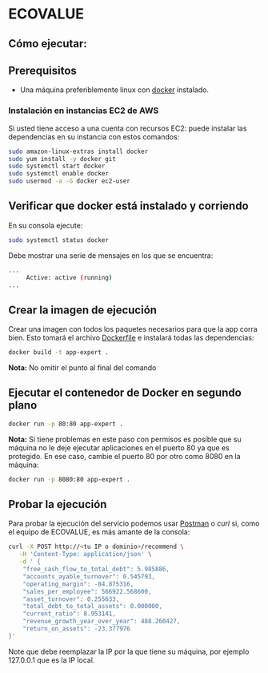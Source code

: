# ECOVALUE

## Cómo ejecutar:

## Prerequisitos
- Una máquina preferiblemente linux con [docker](https://docs.docker.com/get-docker/) instalado.

###  Instalación en instancias EC2 de AWS
Si usted tiene acceso a una cuenta con recursos EC2: puede instalar las dependencias en su instancia con estos comandos:

~~~bash
sudo amazon-linux-extras install docker
sudo yum install -y docker git
sudo systemctl start docker
sudo systemctl enable docker
sudo usermod -a -G docker ec2-user
~~~


## Verificar que docker está instalado y corriendo

En su consola ejecute:
~~~bash
sudo systemctl status docker
~~~
Debe mostrar una serie de mensajes en los que se encuentra:

~~~bash
...
     Active: active (running)
...
~~~

## Crear la imagen de ejecución
Crear una imagen con todos los paquetes necesarios para que la app corra bien. Esto tomará el archivo [Dockerfile](https://github.com/fsosap/expert-system/blob/main/Dockerfile) e instalará todas las dependencias:

~~~bash
docker build -t app-expert .
~~~

**Nota:** No omitir el punto al final del comando

## Ejecutar el contenedor de Docker en segundo plano 

~~~bash
docker run -p 80:80 app-expert .
~~~

**Nota:** Si tiene problemas en este paso con permisos es posible que su máquina no le deje ejecutar aplicaciones en el puerto 80 ya que es protegido. En ese caso, cambie el puerto 80 por otro como 8080 en la máquina:

~~~bash
docker run -p 8080:80 app-expert .
~~~

## Probar la ejecución
Para probar la ejecución del servicio podemos usar [Postman](https://www.postman.com/downloads/) o *curl* si, como el equipo de ECOVALUE, es más amante de la consola:

~~~bash
curl -X POST http://<tu IP o dominio>/recommend \
   -H 'Content-Type: application/json' \
   -d ' {
    "free_cash_flow_to_total_debt": 5.985886,  
    "accounts_ayable_turnover": 0.545793, 
    "operating_margin": -84.875316, 
    "sales_per_employee": 566922.568600, 
    "asset_turnover": 0.255633, 
    "total_debt_to_total_assets": 0.000000, 
    "current_ratio": 8.953141, 
    "revenue_growth_year_over_year": 488.260427, 
    "return_on_assets": -23.377976
}'
~~~

Note que debe reemplazar la IP por la que tiene su máquina, por ejemplo 127.0.0.1 que es la IP local.
